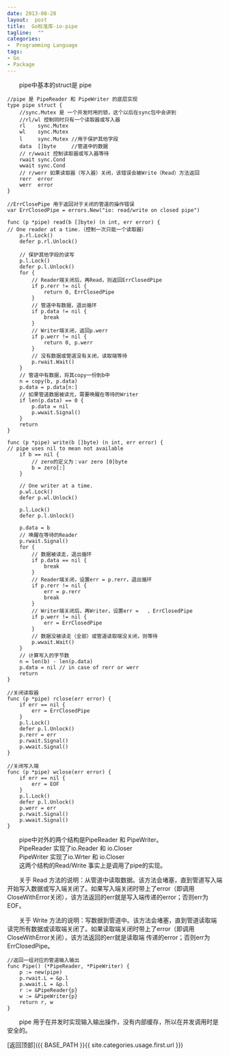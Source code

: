 ```yaml
---
date: 2013-08-28
layout:  post
title:  Go标准库-io-pipe
tagline:  ""
categories:
-  Programming Language
tags:
- Go
- Package
---
```


&emsp;&emsp;pipe中基本的struct是 pipe
	
	//pipe 是 PipeReader 和 PipeWriter 的底层实现
	type pipe struct {
		//sync.Mutex 是 一个并发时用的锁，这个以后在sync包中会讲到
		//rl/wl 控制同时只有一个读取器或写入器
		rl    sync.Mutex 
		wl    sync.Mutex 
		l     sync.Mutex //用于保护其他字段
		data  []byte     //管道中的数据
		// r/wwait 控制读取器或写入器等待	
		rwait sync.Cond  
		wwait sync.Cond  
		// r/werr 如果读取器（写入器）关闭，该错误会被Write（Read）方法返回
		rerr  error      
		werr  error     
	}
	
	//ErrClosePipe 用于返回对于关闭的管道的操作错误
	var ErrClosedPipe = errors.New("io: read/write on closed pipe")

	func (p *pipe) read(b []byte) (n int, err error) {
    // One reader at a time.（控制一次只能一个读取器）
    	p.rl.Lock()
    	defer p.rl.Unlock()

    	// 保护其他字段的读写
    	p.l.Lock()
    	defer p.l.Unlock()
    	for {
    	    // Reader端关闭后，再Read，则返回ErrClosedPipe
    	    if p.rerr != nil {
    	        return 0, ErrClosedPipe
    	    }
    	    // 管道中有数据，退出循环
    	    if p.data != nil {
    	        break
    	    }
    	    // Writer端关闭，返回p.werr
    	    if p.werr != nil {
    	        return 0, p.werr
    	    }
    	    // 没有数据或管道没有关闭，读取端等待
    	    p.rwait.Wait()
    	}
    	// 管道中有数据，将其copy一份到b中
    	n = copy(b, p.data)
    	p.data = p.data[n:]
    	// 如果管道数据被读光，需要唤醒在等待的Writer
    	if len(p.data) == 0 {
    	    p.data = nil
    	    p.wwait.Signal()
    	}
    	return
	}

	func (p *pipe) write(b []byte) (n int, err error) {
    // pipe uses nil to mean not available
    	if b == nil {
        	// zero的定义为：var zero [0]byte
        	b = zero[:]
    	}

    	// One writer at a time.
    	p.wl.Lock()
    	defer p.wl.Unlock()

    	p.l.Lock()
    	defer p.l.Unlock()
    	
    	p.data = b
    	// 唤醒在等待的Reader
    	p.rwait.Signal()
    	for {
    	    // 数据被读走，退出循环
    	    if p.data == nil {
    	        break
    	    }
    	    // Reader端关闭，设置err = p.rerr，退出循环
    	    if p.rerr != nil {
    	        err = p.rerr
    	        break
    	    }
    	    // Writer端关闭后，再Writer，设置err = 	、ErrClosedPipe
        	if p.werr != nil {
            	err = ErrClosedPipe
        	}
        	// 数据没被读走（全部）或管道读取端没关闭，则等待
        	p.wwait.Wait()
    	}
    	// 计算写入的字节数
    	n = len(b) - len(p.data)
    	p.data = nil // in case of rerr or werr
    	return
	}

	//关闭读取器
	func (p *pipe) rclose(err error) {
		if err == nil {
			err = ErrClosedPipe
		}
		p.l.Lock()
		defer p.l.Unlock()
		p.rerr = err
		p.rwait.Signal()
		p.wwait.Signal()
	}

	//关闭写入端
	func (p *pipe) wclose(err error) {
		if err == nil {
			err = EOF
		}
		p.l.Lock()
		defer p.l.Unlock()
		p.werr = err
		p.rwait.Signal()
		p.wwait.Signal()
	}

&emsp;&emsp;pipe中对外的两个结构是PipeReader 和 PipeWriter。<br/>
&emsp;&emsp;PipeReader 实现了io.Reader 和 io.Closer<br/>
&emsp;&emsp;PipeWriter 实现了io.Wrter 和 io.Closer<br/>
&emsp;&emsp;这两个结构的Read/Write 事实上是调用了pipe的实现。

&emsp;&emsp;关于 Read 方法的说明：从管道中读取数据。该方法会堵塞，直到管道写入端开始写入数据或写入端关闭了。如果写入端关闭时带上了error（即调用CloseWithError关闭），该方法返回的err就是写入端传递的error；否则err为EOF。

&emsp;&emsp;关于 Write 方法的说明：写数据到管道中。该方法会堵塞，直到管道读取端读完所有数据或读取端关闭了。如果读取端关闭时带上了error（即调用CloseWithError关闭），该方法返回的err就是读取端
传递的error；否则err为 ErrClosedPipe。

	//返回一组对应的管道输入输出
	func Pipe() (*PipeReader, *PipeWriter) {
		p := new(pipe)
		p.rwait.L = &p.l
		p.wwait.L = &p.l
		r := &PipeReader{p}
		w := &PipeWriter{p}
		return r, w
	}

&emsp;&emsp;pipe 用于在并发时实现输入输出操作，没有内部缓存，所以在并发调用时是安全的。


[返回顶部]({{ BASE_PATH }}{{ site.categories.usage.first.url }})



